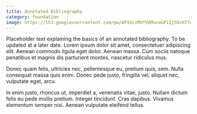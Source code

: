 ```yaml
---
title: Annotated Bibliography
category: foundation
image: https://lh3.googleusercontent.com/pw/AP1GczMVYVQMuxaGPI1j5OcKY7cevao2BomBC9l-nKtKZu70eSTTqGoNDkWfplY4H7i3hsm9XUJ8y5kNZbN243m28VKX4jA9LItUajThBohi-0a1N6G_4sw=w2400
---
```

Placeholder text explaining the basics of an annotated bibliography. To be updated at a later date. Lorem ipsum dolor sit amet, consectetuer adipiscing elit. Aenean commodo ligula eget dolor. Aenean massa. Cum sociis natoque penatibus et magnis dis parturient montes, nascetur ridiculus mus.

Donec quam felis, ultricies nec, pellentesque eu, pretium quis, sem. Nulla consequat massa quis enim. Donec pede justo, fringilla vel, aliquet nec, vulputate eget, arcu.

In enim justo, rhoncus ut, imperdiet a, venenatis vitae, justo. Nullam dictum felis eu pede mollis pretium. Integer tincidunt. Cras dapibus. Vivamus elementum semper nisi. Aenean vulputate eleifend tellus.

